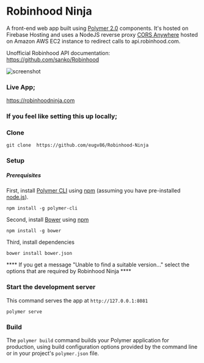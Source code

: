 
# Robinhood Ninja

A front-end web app built using [Polymer 2.0](https://www.polymer-project.org) components. It's hosted on Firebase Hosting and uses a NodeJS reverse proxy [CORS Anywhere](https://github.com/Rob--W/cors-anywhere) hosted on Amazon AWS EC2 instance to redirect calls to api.robinhood.com. 

Unofficial Robinhood API documentation: https://github.com/sanko/Robinhood 

![screenshot](https://firebasestorage.googleapis.com/v0/b/robinhood-web.appspot.com/o/RH.svg?alt=media&token=514cac95-3857-47cb-a202-5ad4db954d62)

### Live App;
https://robinhoodninja.com

### If you feel like setting this up locally;
### Clone

    git clone  https://github.com/eugv86/Robinhood-Ninja

### Setup

##### Prerequisites

First, install [Polymer CLI](https://github.com/Polymer/polymer-cli) using
[npm](https://www.npmjs.com) (assuming you have pre-installed [node.js](https://nodejs.org)).

    npm install -g polymer-cli

Second, install [Bower](https://bower.io/) using [npm](https://www.npmjs.com)

    npm install -g bower

Third, install dependencies

    bower install bower.json
**** If you get a message "Unable to find a suitable version..." select the options that are required by Robinhood Ninja  ****

### Start the development server

This command serves the app at `http://127.0.0.1:8081`

    polymer serve

### Build

The `polymer build` command builds your Polymer application for production, using build configuration options provided by the command line or in your project's `polymer.json` file.  
